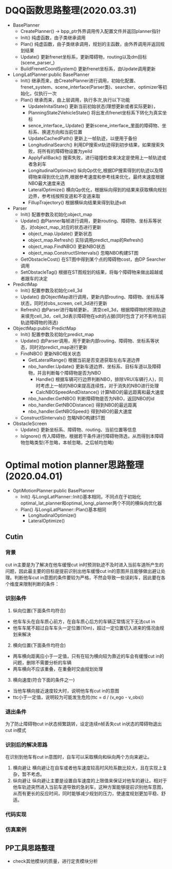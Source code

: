 # DQQ函数思路整理(2020.03.31)
* BasePlanner
  * CreatePlanner() -> bpp_ptr外界调用传入配置文件并返回planner指针
  * Init() 纯虚函数，由子类继承调用
  * Plan() 纯虚函数，由子类继承调用，规划的主函数，由外界调用并返回规划结果
  * Update() 更新frenet坐标系，更新障碍物，routing以及dm目标(scene_parser_)
  * BuildFrenetCoordSystem() 更新frenet坐标系，由Update调用更新
* LongiLatPlanner:public BasePlanner
  * Init() 继承而来，由CreatePlanner进行调用，初始化配置、frenet_system、scene_interface(Parser类)、searcher、optimizer等初始化，仅执行一次
  * Plan() 继承而来，由上层调用，执行多次,执行以下功能
    * UpdateInitalState() 更新当前初始状态(理想更新或者实际更新)，
    * PlanningState2VehicleState() 将出发点frenet坐标系下转化为真实坐标
    * sence_interface_.Update() 更新scene_interface_里面的障碍物、坐标系、换道方向和当前位置
    * UpdateCachedPath() 更新上一帧轨迹，以便用于备份
    * LongitudinalSearch() 利用DP搜索st轨迹得到初步结果，如果搜索失败，将所有的障碍物设置为yeild
    * ApplyFallBack() 搜索失败，进行碰撞检查来决定是使用上一帧轨迹或者急刹车
    * LongitudinalOptimize() 纵向Qp优化,根据DP搜索得到的轨迹以及障碍物来得到优化边界,根据参考速度和参考线来优化，最终末速度根据NBO最大速度来选
    * LateralOptimize() 横向Qp优化，根据纵向得到的结果来获取横向规划边界，参考线按照变道和不变道来取
    * FillupTrajectory() 根据横纵向结果来得到轨迹sdt
* Parser
  * Init() 配置参数及初始化object_map
  * Update() 由Planner每帧进行调用，更新routing、障碍物、坐标系等状态，对object_map_对应的状态进行更新
    * object_map.Update() 更新状态
    * object_map.Refresh() 实际调用predict_map的Refresh()
    * object_map.FindNBO() 更新NBO状态
    * object_map.ConstructSIntervals() 忽略NBO构建ST图
  * GetObstacleCost() 在ST图中得到某个点的障碍物cost，由DP Searcher调用
  * SetObstacleTag() 根据在ST图规划的结果，将每个障碍物来做出超越或者跟车的决定
* PredictMap
  * Init() 配置参数及初始化cell_3d
  * Update() 由ObjectMap进行调用，更新内部routing、障碍物、坐标系等状态，同时对obs_screen, cell_3d进行更新
  * Refresh() 由Parser进行每帧更新， 清空cell_3d，根据障碍物的预测轨迹来填充cell_3d，cell_3d表示障碍物在sdt的占据(同时包含了对不影响当前轨迹障碍物的筛选)
* ObjectMap:public PredictMap
  * Init() 配置参数及初始化predict_map
  * Update() 由Parser调用，用于更新内部routing、障碍物、坐标系等状态，同时对predict_map进行更新
  * FindNBO() 更新NBO相关状态
    * GetLateralRange() 根据当前是否变道获取左右车道边界
    * nbo_handler.Update() 更新车道边界、坐标系、目标车道以及障碍物，并且判断每个障碍物是否为NBO
      * Handle() 根据车辆可行边界判断NBO，排除VRU(车辆行人)，同时考虑上一帧的NBO来提高连续性，对于消失的NBO进行处理
      * CalcNBOSpeedAndDistance() 计算NBO的最远距离和最大速度
    * nbo_handler.GetNBO() 判断障碍物是否为NBO，返回NBO的id
    * nbo_handler.GetNBODistance() 得到NBO的最远距离
    * nbo_handler.GetNBOSpeed() 得到NBO的最大速度
  * ConstructSIntervals() 忽略NBO构建ST图
* ObstacleScreen
  * Update() 更新坐标系、障碍物、routing、当前位置等信息
  * IsIgnore() 传入障碍物，根据若干条件进行障碍物筛选，从而得到本障碍物忽略类型(不忽略，本帧忽略，之后帧均忽略)
# Optimal motion planner思路整理(2020.04.01)
* OptiMotionPlanner:public BasePlanner
  * Init() 与LongiLatPlanner::Init()基本相同，不同点在于初始化optimal_lat_planner和optimal_longi_planner两个不同的横纵向优化器
  * Plan() 与LongiLatPlanner::Plan()基本相同
    * LongitudinalOptimize() 
    * LateralOptimize() 

## Cutin
### 背景
cut in主要是为了解决在他车缓慢cut in时预测轨迹不及时进入当前车道所产生的问题，因此最主要的目标是提前识别出他车缓慢cut in的意图并且能够做出避让处理。判断他车cut in意图的条件要较为严格，不然会导致一些误刹车，因此要在各个维度来限制判断的条件：
### 识别条件
1. 纵向位置(下面条件均符合)
* 他车车头在自车质心前方，在自车质心后方的车辆正常情况下无法cut in
* 他车车尾不超过自车车头一定位置(10m)，超过一定位置切入进来的情况由规划来解决
2. 横向位置(下面条件均符合)
* 两车横向距离应小于一定值，只有在较为横向较为靠近的车会有缓慢cut in的问题，删除不需要分析的车辆
* 两车横向不应该重叠，在重叠时交由规划处理
3. 横向速度(符合下面的条件之一)
* 当他车横向接近速度较大时，说明他车有cut in的意图
* ttc小于一定值，说明较为可能发生危险(ttc = d / (v_ego - v_obs))
### 退出条件
为了防止障碍物cut in状态频繁跳转，设定连续n帧丢失cut in状态的障碍物退出cut in模式
### 识别后的解决思路
在识别到他车有cut in意图时，自车可以采取横向和纵向两个方向来避让。
1. 横向避让
横向避让在自车或者他车速度较高时风险系数比较大，且在实现上复杂，暂不考虑。
2. 纵向避让
纵向避让主要是设置自车速度的上限值来保证对他车的避让。相对于他车轨迹突然进入当前车道导致的急刹车，这种方案能够提前识别他车意图，从而有更长的反应时间，同时能够减少规划的压力，使速度规划更加平稳、舒适。
### 代码实现

### 仿真案例

## PP工具思路整理
* check其他模块的质量，进行定责模块分析
